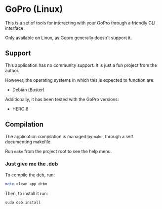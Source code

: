# GoPro (Linux)

This is a set of tools for interacting with your GoPro through a friendly CLI interface.

Only available on Linux, as Gopro generally doesn't support it.

## Support

This application has no community support. It is just a fun project from the author.

However, the operating systems in which this is expected to function are:

- Debian (Buster)

Additionally, it has been tested with the GoPro versions:

- HERO 8

## Compilation

The application compilation is managed by `make`, through a self documenting makefile.

Run `make` from the project root to see the help menu.

### Just give me the .deb

To compile the deb, run:

```bash
make clean app debn
```

Then, to install it run:

```
sudo deb.install
```


